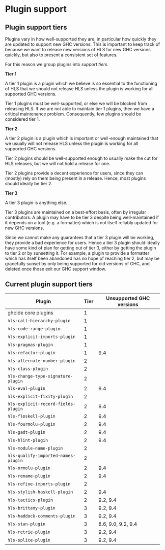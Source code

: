 # Plugin support

## Plugin support tiers

Plugins vary in how well-supported they are, in particular how quickly they are updated to support new GHC versions.
This is important to keep track of because we want to release new versions of HLS for new GHC versions quickly, but also to present a consistent set of features.

For this reason we group plugins into _support tiers_.

**Tier 1**

A tier 1 plugin is a plugin which we believe is so essential to the functioning of HLS that we should not release HLS unless the plugin is working for all supported GHC versions.

Tier 1 plugins must be well-supported, or else we will be blocked from releasing HLS.
If we are not able to maintain tier 1 plugins, then we have a critical maintenance problem.
Consequently, few plugins should be considered tier 1.

**Tier 2**

A tier 2 plugin is a plugin which is important or well-enough maintained that we usually will not release HLS unless the plugin is working for all supported GHC versions.

Tier 2 plugins should be well-supported enough to usually make the cut for HLS releases, but we will not hold a release for one.

Tier 2 plugins provide a decent experience for users, since they can (mostly) rely on them being present in a release.
Hence, most plugins should ideally be tier 2.

**Tier 3**

A tier 3 plugin is anything else.

Tier 3 plugins are maintained on a best-effort basis, often by irregular contributors.
A plugin may have to be tier 3 despite being well-maintained if it depends on a tool (e.g. a formatter) which is not itself reliably updated for new GHC versions.

Since we cannot make any guarantees that a tier 3 plugin will be working, they provide a bad experience for users.
Hence a tier 3 plugin should ideally have some kind of plan for getting out of tier 3, either by getting the plugin to tier 2 or by sunsetting it.
For example, a plugin to provide a formatter which has itself been abandoned has no hope of reaching tier 2, but may be gracefully sunset by only being supported for old versions of GHC, and deleted once those exit our GHC support window.

## Current plugin support tiers

| Plugin                              | Tier | Unsupported GHC versions |
|-------------------------------------|------|--------------------------|
| ghcide core plugins                 | 1    |                          |
| `hls-call-hierarchy-plugin`         | 1    |                          |
| `hls-code-range-plugin`             | 1    |                          |
| `hls-explicit-imports-plugin`       | 1    |                          |
| `hls-pragmas-plugin`                | 1    |                          |
| `hls-refactor-plugin`               | 1    | 9.4                      |
| `hls-alternate-number-plugin`       | 2    |                          |
| `hls-class-plugin`                  | 2    |                          |
| `hls-change-type-signature-plugin`  | 2    |                          |
| `hls-eval-plugin`                   | 2    | 9.4                      |
| `hls-explicit-fixity-plugin`        | 2    |                          |
| `hls-explicit-record-fields-plugin` | 2    | 9.4                      |
| `hls-floskell-plugin`               | 2    | 9.4                      |
| `hls-fourmolu-plugin`               | 2    | 9.4                      |
| `hls-gadt-plugin`                   | 2    | 9.4                      |
| `hls-hlint-plugin`                  | 2    | 9.4                      |
| `hls-module-name-plugin`            | 2    |                          |
| `hls-qualify-imported-names-plugin` | 2    |                          |
| `hls-ormolu-plugin`                 | 2    | 9.4                      |
| `hls-rename-plugin`                 | 2    | 9.4                      |
| `hls-refine-imports-plugin`         | 2    |                          |
| `hls-stylish-haskell-plugin`        | 2    | 9.4                      |
| `hls-tactics-plugin`                | 2    | 9.2, 9.4                 |
| `hls-brittany-plugin`               | 3    | 9.2, 9.4                 |
| `hls-haddock-comments-plugin`       | 3    | 9.2, 9.4                 |
| `hls-stan-plugin`                   | 3    | 8.6, 9.0, 9.2, 9.4       |
| `hls-retrie-plugin`                 | 3    | 9.2, 9.4                 |
| `hls-splice-plugin`                 | 3    | 9.2, 9.4                 |
